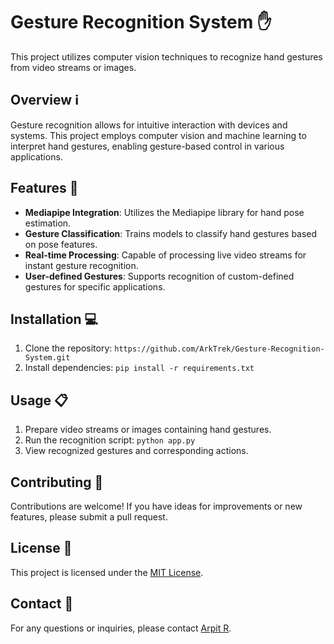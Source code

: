 # Gesture Recognition System ✋

This project utilizes computer vision techniques to recognize hand gestures from video streams or images.

## Overview ℹ️

Gesture recognition allows for intuitive interaction with devices and systems. This project employs computer vision and machine learning to interpret hand gestures, enabling gesture-based control in various applications.

## Features 🚀

- **Mediapipe Integration**: Utilizes the Mediapipe library for hand pose estimation.
- **Gesture Classification**: Trains models to classify hand gestures based on pose features.
- **Real-time Processing**: Capable of processing live video streams for instant gesture recognition.
- **User-defined Gestures**: Supports recognition of custom-defined gestures for specific applications.

## Installation 💻

1. Clone the repository: `https://github.com/ArkTrek/Gesture-Recognition-System.git`
2. Install dependencies: `pip install -r requirements.txt`

## Usage 📋

1. Prepare video streams or images containing hand gestures.
2. Run the recognition script: `python app.py`
3. View recognized gestures and corresponding actions.

## Contributing 🤝

Contributions are welcome! If you have ideas for improvements or new features, please submit a pull request.

## License 📝

This project is licensed under the [MIT License](LICENSE).

## Contact 📧

For any questions or inquiries, please contact [Arpit R](mailto:arpitramesan777@gmail.com).
